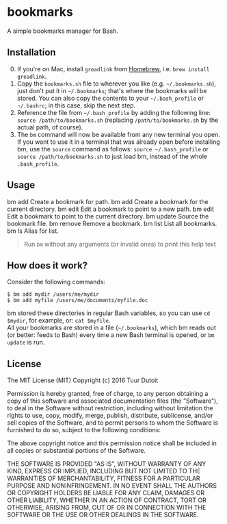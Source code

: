 bookmarks
=========

A simple bookmarks manager for Bash.

## Installation
0. If you're on Mac, install `greadlink` from [Homebrew](http://brew.sh), i.e. `brew install greadlink`.
1. Copy the `bookmarks.sh` file to wherever you like (e.g. `~/.bookmarks.sh`), just don't put it in `~/.bookmarks`; that's where the bookmarks will be stored. You can also copy the contents to your `~/.bash_profile` or `~/.bashrc`; in this case, skip the next step.
2. Reference the file from `~/.bash_profile` by adding the following line: `source /path/to/bookmarks.sh` (replacing `/path/to/bookmarks.sh` by the actual path, of course).
3. The `bm` command will now be available from any new terminal you open. If you want to use it in a terminal that was already open before installing bm, use the `source` command as follows: `source ~/.bash_profile` or `source /path/to/bookmarks.sh` to just load bm, instead of the whole `.bash_profile`.

## Usage
bm add <name> <path>           Create a bookmark for path.
bm add <name>                  Create a bookmark for the current directory.
bm edit <name> <new path>      Edit a bookmark to point to a new path.
bm edit <name>                 Edit a bookmark to point to the current directory.
bm update                      Source the bookmark file.
bm remove <name>               Remove a bookmark.
bm list                        List all bookmarks.
bm ls                          Alias for list.

> Run `bm` without any arguments (or invalid ones) to print this help text

## How does it work?
Consider the following commands:

```shell
$ bm add mydir /users/me/mydir
$ bm add myfile /users/me/documents/myfile.doc
```

bm stored these directories in regular Bash variables, so you can use `cd $mydir`, for example, or: `cat $myfile`.  
All your bookmarks are stored in a file (`~/.bookmarks`), which bm reads out (or better: feeds to Bash) every time a new Bash terminal is opened, or `bm update` is run.

## License
The MIT License (MIT)
Copyright (c) 2016 Tuur Dutoit

Permission is hereby granted, free of charge, to any person obtaining a copy of this software and associated documentation files (the "Software"), to deal in the Software without restriction, including without limitation the rights to use, copy, modify, merge, publish, distribute, sublicense, and/or sell copies of the Software, and to permit persons to whom the Software is furnished to do so, subject to the following conditions:

The above copyright notice and this permission notice shall be included in all copies or substantial portions of the Software.

THE SOFTWARE IS PROVIDED "AS IS", WITHOUT WARRANTY OF ANY KIND, EXPRESS OR IMPLIED, INCLUDING BUT NOT LIMITED TO THE WARRANTIES OF MERCHANTABILITY, FITNESS FOR A PARTICULAR PURPOSE AND NONINFRINGEMENT. IN NO EVENT SHALL THE AUTHORS OR COPYRIGHT HOLDERS BE LIABLE FOR ANY CLAIM, DAMAGES OR OTHER LIABILITY, WHETHER IN AN ACTION OF CONTRACT, TORT OR OTHERWISE, ARISING FROM, OUT OF OR IN CONNECTION WITH THE SOFTWARE OR THE USE OR OTHER DEALINGS IN THE SOFTWARE.
